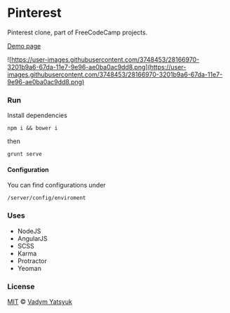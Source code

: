 # Pinterest

Pinterest clone, part of FreeCodeCamp projects.

[Demo page](http://thepinterest.herokuapp.com/)

![https://user-images.githubusercontent.com/3748453/28166970-3201b9a6-67da-11e7-9e96-ae0ba0ac9dd8.png](https://user-images.githubusercontent.com/3748453/28166970-3201b9a6-67da-11e7-9e96-ae0ba0ac9dd8.png)

### Run

Install dependencies

```
npm i && bower i
```

then

```
grunt serve
```

#### Configuration

You can find configurations under

```
/server/config/enviroment
```

### Uses

- NodeJS
- AngularJS
- SCSS
- Karma
- Protractor
- Yeoman

### License

[MIT](https://tldrlegal.com/license/mit-license) © [Vadym Yatsyuk](https://github.com/vadimdez)
